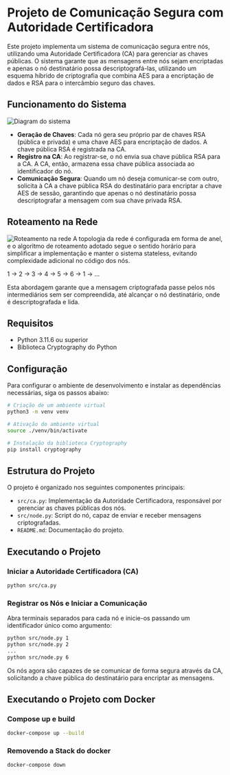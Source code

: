 # Projeto de Comunicação Segura com Autoridade Certificadora

Este projeto implementa um sistema de comunicação segura entre nós, utilizando uma Autoridade Certificadora (CA) para gerenciar as chaves públicas. O sistema garante que as mensagens entre nós sejam encriptadas e apenas o nó destinatário possa descriptografá-las, utilizando um esquema híbrido de criptografia que combina AES para a encriptação de dados e RSA para o intercâmbio seguro das chaves.

## Funcionamento do Sistema
![Diagram do sistema](https://imgur.com/CeCY45I.png)

- **Geração de Chaves**: Cada nó gera seu próprio par de chaves RSA (pública e privada) e uma chave AES para encriptação de dados. A chave pública RSA é registrada na CA.
- **Registro na CA**: Ao registrar-se, o nó envia sua chave pública RSA para a CA. A CA, então, armazena essa chave pública associada ao identificador do nó.
- **Comunicação Segura**: Quando um nó deseja comunicar-se com outro, solicita à CA a chave pública RSA do destinatário para encriptar a chave AES de sessão, garantindo que apenas o nó destinatário possa descriptografar a mensagem com sua chave privada RSA.

## Roteamento na Rede
![Roteamento na rede](https://imgur.com/NaN5cmx.png)
A topologia da rede é configurada em forma de anel, e o algoritmo de roteamento adotado segue o sentido horário para simplificar a implementação e manter o sistema stateless, evitando complexidade adicional no código dos nós.

1 -> 2 -> 3 -> 4 -> 5 -> 6 -> 1 -> ...

Esta abordagem garante que a mensagem criptografada passe pelos nós intermediários sem ser compreendida, até alcançar o nó destinatário, onde é descriptografada e lida.

## Requisitos

- Python 3.11.6 ou superior
- Biblioteca Cryptography do Python

## Configuração

Para configurar o ambiente de desenvolvimento e instalar as dependências necessárias, siga os passos abaixo:

```bash
# Criação de um ambiente virtual
python3 -m venv venv

# Ativação do ambiente virtual
source ./venv/bin/activate

# Instalação da biblioteca Cryptography
pip install cryptography
```

## Estrutura do Projeto

O projeto é organizado nos seguintes componentes principais:

- `src/ca.py`: Implementação da Autoridade Certificadora, responsável por gerenciar as chaves públicas dos nós.
- `src/node.py`: Script do nó, capaz de enviar e receber mensagens criptografadas.
- `README.md`: Documentação do projeto.

## Executando o Projeto

### Iniciar a Autoridade Certificadora (CA)

```bash
python src/ca.py
```

### Registrar os Nós e Iniciar a Comunicação

Abra terminais separados para cada nó e inicie-os passando um identificador único como argumento:

```bash
python src/node.py 1
python src/node.py 2
...
python src/node.py 6
```

Os nós agora são capazes de se comunicar de forma segura através da CA, solicitando a chave pública do destinatário para encriptar as mensagens.

## Executando o Projeto com Docker

### Compose up e build

```bash
docker-compose up --build
```

### Removendo a Stack do docker

```bash
docker-compose down
```

